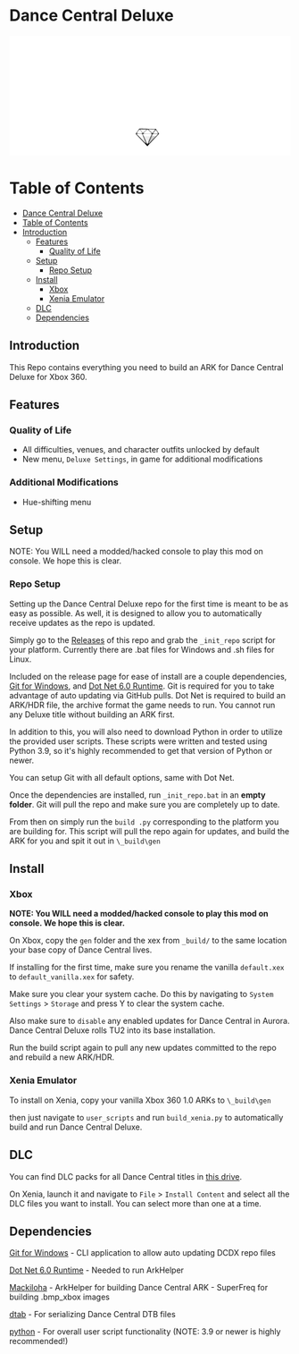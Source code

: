 # Dance Central Deluxe

![Header Image](dependencies/header.png)

# Table of Contents  
- [Dance Central Deluxe](#dance-central-deluxe)
- [Table of Contents](#table-of-contents)
- [Introduction](#introduction)
  - [Features](#features)
    - [Quality of Life](#quality-of-life)
  - [Setup](#setup)
    - [Repo Setup](#repo-setup)
  - [Install](#install)
    - [Xbox](#xbox)
    - [Xenia Emulator](#xenia-emulator)
  - [DLC](#dlc)
  - [Dependencies](#dependencies)

## Introduction

This Repo contains everything you need to build an ARK for Dance Central Deluxe for Xbox 360.

## Features

### Quality of Life
* All difficulties, venues, and character outfits unlocked by default
* New menu, `Deluxe Settings`, in game for additional modifications

### Additional Modifications
* Hue-shifting menu

## Setup

NOTE: You WILL need a modded/hacked console to play this mod on console. We hope this is clear.

### Repo Setup
Setting up the Dance Central Deluxe repo for the first time is meant to be as easy as possible.
As well, it is designed to allow you to automatically receive updates as the repo is updated.

Simply go to the [Releases](https://github.com/hmxmilohax/dance-central-1-deluxe/releases) of this repo and grab the `_init_repo` script for your platform. Currently there are .bat files for Windows and .sh files for Linux.

Included on the release page for ease of install are a couple dependencies, [Git for Windows](https://gitforwindows.org/), and [Dot Net 6.0 Runtime](https://dotnet.microsoft.com/en-us/download/dotnet/6.0/runtime).
Git is required for you to take advantage of auto updating via GitHub pulls. Dot Net is required to build an ARK/HDR file, the archive format the game needs to run. You cannot run any Deluxe title without building an ARK first.

In addition to this, you will also need to download Python in order to utilize the provided user scripts. These scripts were written and tested using Python 3.9, so it's highly recommended to get that version of Python or newer.

You can setup Git with all default options, same with Dot Net.

Once the dependencies are installed, run `_init_repo.bat` in an **empty folder**. Git will pull the repo and make sure you are completely up to date.

From then on simply run the `build .py` corresponding to the platform you are building for. This script will pull the repo again for updates, and build the ARK for you and spit it out in `\_build\gen`

## Install

### Xbox

**NOTE: You WILL need a modded/hacked console to play this mod on console. We hope this is clear.**

On Xbox, copy the `gen` folder and the xex from `_build/` to the same location your base copy of Dance Central lives.

If installing for the first time, make sure you rename the vanilla `default.xex` to `default_vanilla.xex` for safety.

Make sure you clear your system cache. Do this by navigating to `System Settings` > `Storage` and press Y to clear the system cache.

Also make sure to `disable` any enabled updates for Dance Central in Aurora. Dance Central Deluxe rolls TU2 into its base installation.

Run the build script again to pull any new updates committed to the repo and rebuild a new ARK/HDR.

### Xenia Emulator

To install on Xenia, copy your vanilla Xbox 360 1.0 ARKs to `\_build\gen`

then just navigate to `user_scripts` and run `build_xenia.py` to automatically build and run Dance Central Deluxe.

## DLC

You can find DLC packs for all Dance Central titles in [this drive](https://drive.google.com/drive/folders/1Wc_oYoY8I-HL8XYOlau5qi99CQkPoStl).

On Xenia, launch it and navigate to `File` > `Install Content` and select all the DLC files you want to install. You can select more than one at a time.

## Dependencies

[Git for Windows](https://gitforwindows.org/) - CLI application to allow auto updating DCDX repo files

[Dot Net 6.0 Runtime](https://dotnet.microsoft.com/en-us/download/dotnet/6.0/runtime) - Needed to run ArkHelper

[Mackiloha](https://github.com/PikminGuts92/Mackiloha) - ArkHelper for building Dance Central ARK - SuperFreq for building .bmp_xbox images

[dtab](https://github.com/mtolly/dtab) - For serializing Dance Central DTB files

[python](https://www.python.org/downloads/) - For overall user script functionality (NOTE: 3.9 or newer is highly recommended!)
